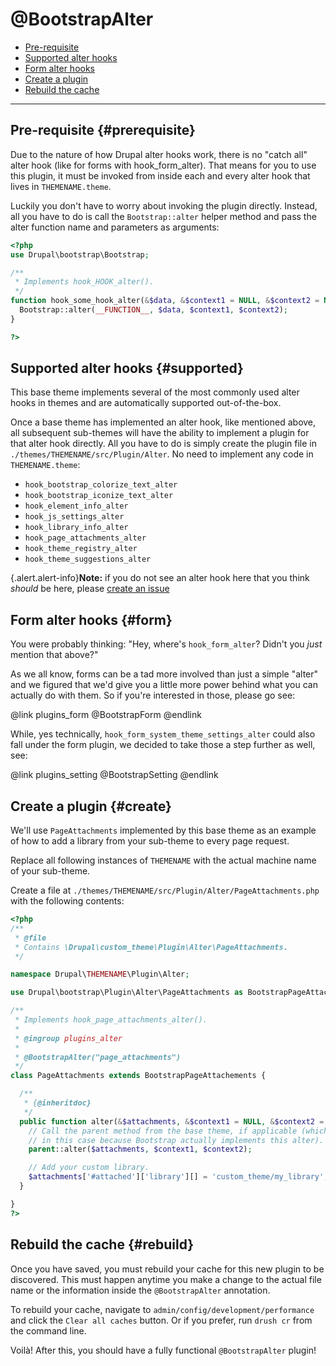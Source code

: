 <!-- @file Documentation for the @BootstrapAlter annotated plugin. -->
<!-- @defgroup -->
<!-- @ingroup -->
# @BootstrapAlter

- [Pre-requisite](#prerequisite)
- [Supported alter hooks](#supported)
- [Form alter hooks](#form)
- [Create a plugin](#create)
- [Rebuild the cache](#rebuild)

---

## Pre-requisite {#prerequisite}

Due to the nature of how Drupal alter hooks work, there is no "catch all" alter
hook (like for forms with hook_form_alter). That means for you to use this
plugin, it must be invoked from inside each and every alter hook that lives in
`THEMENAME.theme`.

Luckily you don't have to worry about invoking the plugin directly. Instead,
all you have to do is call the `Bootstrap::alter` helper method and pass the
alter function name and parameters as arguments:

```php
<?php
use Drupal\bootstrap\Bootstrap;

/**
 * Implements hook_HOOK_alter().
 */
function hook_some_hook_alter(&$data, &$context1 = NULL, &$context2 = NULL) {
  Bootstrap::alter(__FUNCTION__, $data, $context1, $context2);
}

?>
```

## Supported alter hooks {#supported}

This base theme implements several of the most commonly used alter hooks in
themes and are automatically supported out-of-the-box.

Once a base theme has implemented an alter hook, like mentioned above, all
subsequent sub-themes will have the ability to implement a plugin for that
alter hook directly. All you have to do is simply create the plugin file in
`./themes/THEMENAME/src/Plugin/Alter`. No need to implement any code in
`THEMENAME.theme`:

- `hook_bootstrap_colorize_text_alter`
- `hook_bootstrap_iconize_text_alter`
- `hook_element_info_alter`
- `hook_js_settings_alter`
- `hook_library_info_alter`
- `hook_page_attachments_alter`
- `hook_theme_registry_alter`
- `hook_theme_suggestions_alter`

{.alert.alert-info}**Note:** if you do not see an alter hook here that you think
_should_ be here, please
[create an issue](https://www.drupal.org/node/add/project-issue/bootstrap)

## Form alter hooks {#form}

You were probably thinking: "Hey, where's `hook_form_alter`? Didn't you _just_
mention that above?"

As we all know, forms can be a tad more involved than just a simple "alter" and
we figured that we'd give you a little more power behind what you can actually
do with them. So if you're interested in those, please go see:

@link plugins_form @BootstrapForm @endlink

While, yes technically, `hook_form_system_theme_settings_alter` could also fall
under the form plugin, we decided to take those a step further as well, see:


@link plugins_setting @BootstrapSetting @endlink

## Create a plugin {#create}

We'll use `PageAttachments` implemented by this base theme as an example of
how to add a library from your sub-theme to every page request.

Replace all following instances of `THEMENAME` with the actual machine name of
your sub-theme.

Create a file at `./themes/THEMENAME/src/Plugin/Alter/PageAttachments.php` with the
following contents:

```php
<?php
/**
 * @file
 * Contains \Drupal\custom_theme\Plugin\Alter\PageAttachments.
 */

namespace Drupal\THEMENAME\Plugin\Alter;

use Drupal\bootstrap\Plugin\Alter\PageAttachments as BootstrapPageAttachements;

/**
 * Implements hook_page_attachments_alter().
 *
 * @ingroup plugins_alter
 *
 * @BootstrapAlter("page_attachments")
 */
class PageAttachments extends BootstrapPageAttachements {

  /**
   * {@inheritdoc}
   */
  public function alter(&$attachments, &$context1 = NULL, &$context2 = NULL) {
    // Call the parent method from the base theme, if applicable (which it is
    // in this case because Bootstrap actually implements this alter).
    parent::alter($attachments, $context1, $context2);

    // Add your custom library.
    $attachments['#attached']['library'][] = 'custom_theme/my_library';
  }

}
?>
```

## Rebuild the cache {#rebuild}

Once you have saved, you must rebuild your cache for this new plugin to be
discovered. This must happen anytime you make a change to the actual file name
or the information inside the `@BootstrapAlter` annotation.

To rebuild your cache, navigate to `admin/config/development/performance` and
click the `Clear all caches` button. Or if you prefer, run `drush cr` from the
command line.

Voilà! After this, you should have a fully functional `@BootstrapAlter` plugin!
